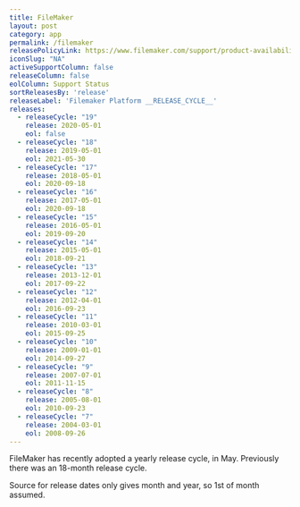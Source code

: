 ```yaml
---
title: FileMaker
layout: post
category: app
permalink: /filemaker
releasePolicyLink: https://www.filemaker.com/support/product-availability.html
iconSlug: "NA"
activeSupportColumn: false
releaseColumn: false
eolColumn: Support Status
sortReleasesBy: 'release'
releaseLabel: 'Filemaker Platform __RELEASE_CYCLE__'
releases:
  - releaseCycle: "19"
    release: 2020-05-01
    eol: false
  - releaseCycle: "18"
    release: 2019-05-01
    eol: 2021-05-30
  - releaseCycle: "17"
    release: 2018-05-01
    eol: 2020-09-18
  - releaseCycle: "16"
    release: 2017-05-01
    eol: 2020-09-18
  - releaseCycle: "15"
    release: 2016-05-01
    eol: 2019-09-20
  - releaseCycle: "14"
    release: 2015-05-01
    eol: 2018-09-21
  - releaseCycle: "13"
    release: 2013-12-01
    eol: 2017-09-22
  - releaseCycle: "12"
    release: 2012-04-01
    eol: 2016-09-23
  - releaseCycle: "11"
    release: 2010-03-01
    eol: 2015-09-25
  - releaseCycle: "10"
    release: 2009-01-01
    eol: 2014-09-27
  - releaseCycle: "9"
    release: 2007-07-01
    eol: 2011-11-15
  - releaseCycle: "8"
    release: 2005-08-01
    eol: 2010-09-23
  - releaseCycle: "7"
    release: 2004-03-01
    eol: 2008-09-26
---
```


FileMaker has recently adopted a yearly release cycle, in May. Previously there was an 18-month release cycle.

Source for release dates only gives month and year, so 1st of month assumed.
